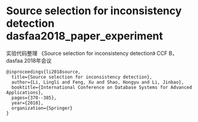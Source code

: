# Source selection for inconsistency detection dasfaa2018_paper_experiment
实验代码整理
《Source selection for inconsistency detection》  CCF B，dasfaa 2018年会议
```
@inproceedings{li2018source,
  title={Source selection for inconsistency detection},
  author={Li, Lingli and Feng, Xu and Shao, Hongyu and Li, Jinbao},
  booktitle={International Conference on Database Systems for Advanced Applications},
  pages={370--385},
  year={2018},
  organization={Springer}
}
```
